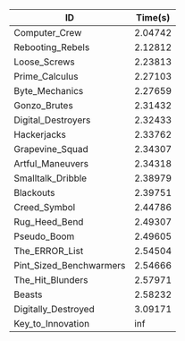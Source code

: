 |ID|Time(s)|
|-|-|
|Computer_Crew|2.04742|
|Rebooting_Rebels|2.12812|
|Loose_Screws|2.23813|
|Prime_Calculus|2.27103|
|Byte_Mechanics|2.27659|
|Gonzo_Brutes|2.31432|
|Digital_Destroyers|2.32433|
|Hackerjacks|2.33762|
|Grapevine_Squad|2.34307|
|Artful_Maneuvers|2.34318|
|Smalltalk_Dribble|2.38979|
|Blackouts|2.39751|
|Creed_Symbol|2.44786|
|Rug_Heed_Bend|2.49307|
|Pseudo_Boom|2.49605|
|The_ERROR_List|2.54504|
|Pint_Sized_Benchwarmers|2.54666|
|The_Hit_Blunders|2.57971|
|Beasts|2.58232|
|Digitally_Destroyed|3.09171|
|Key_to_Innovation|inf|
